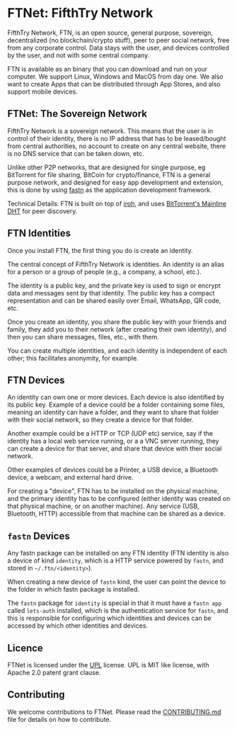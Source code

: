 # FTNet: FifthTry Network

FifthTry Network, FTN, is an open source, general purpose, sovereign, 
decentralized (no blockchain/crypto stuff), peer to peer social network, free 
from any corporate control. Data stays with the user, and devices controlled by 
the user, and not with some central company.

FTN is available as an binary that you can download and run on your computer. We
support Linux, Windows and MacOS from day one. We also want to create Apps that
can be distributed through App Stores, and also support mobile devices.

## FTNet: The Sovereign Network

FifthTry Network is a sovereign network. This means that the user is in control
of their identity, there is no IP address that has to be leased/bought from
central authorities, no account to create on any central website, there is no 
DNS service that can be taken down, etc.

Unlike other P2P networks, that are designed for single purpose, eg BitTorrent 
for file sharing, BitCoin for crypto/finance, FTN is a general purpose network, 
and designed for easy app development and extension, this is done by using 
[fastn][fastn] as the application development framework.

Technical Details: FTN is built on top of [iroh][iroh], and uses [BitTorrent's 
Mainline DHT][MainlineDHT] for peer discovery.

[fastn]: https://fastn.com
[iroh]: https://www.iroh.computer
[MainlineDHT]: https://en.wikipedia.org/wiki/Mainline_DHT

## FTN Identities

Once you install FTN, the first thing you do is create an identity.

The central concept of FifthTry Network is identities. An identity is an alias
for a person or a group of people (e.g., a company, a school, etc.).

The identity is a public key, and the private key is used to sign or encrypt
data and messages sent by that identity. The public key has a compact 
representation and can be shared easily over Email, WhatsApp, QR code, etc.

Once you create an identity, you share the public key with your friends and
family, they add you to their network (after creating their own identity), and
then you can share messages, files, etc., with them.

You can create multiple identities, and each identity is independent of each
other; this facilitates anonymity, for example.

## FTN Devices

An identity can own one or more devices. Each device is also identified by its 
public key. Example of a device could be a folder containing some files, meaning
an identity can have a folder, and they want to share that folder with their
social network, so they create a device for that folder.

Another example could be a HTTP or TCP (UDP etc) service, say if the identity
has a local web service running, or a a VNC server running, they can create a
device for that server, and share that device with their social network.

Other examples of devices could be a Printer, a USB device, a Bluetooth device,
a webcam, and external hard drive. 

For creating a "device", FTN has to be installed on the physical machine, and
the primary identity has to be configured (either identity was created on that
physical machine, or on another machine). Any service (USB, Bluetooth, HTTP)
accessible from that machine can be shared as a device.

## `fastn` Devices

Any fastn package can be installed on any FTN identity (FTN identity is also
a device of kind `identity`, which is a HTTP service powered by `fastn`, and 
stored in `~/.ftn/<identity>`). 

When creating a new device of `fastn` kind, the user can point the device to the 
folder in which fastn package is installed. 

The `fastn` package for `identity` is special in that it must have a `fastn app`
called `lets-auth` installed, which is the authentication service for `fastn`,
and this is responsible for configuring which identities and devices can be
accessed by which other identities and devices.

## Licence

FTNet is licensed under the [UPL](LICENSE) license. UPL is MIT like license, 
with Apache 2.0 patent grant clause.

## Contributing

We welcome contributions to FTNet. Please read the [CONTRIBUTING.md][cont]
file for details on how to contribute.

[cont]: CONTRIBUTING.md
